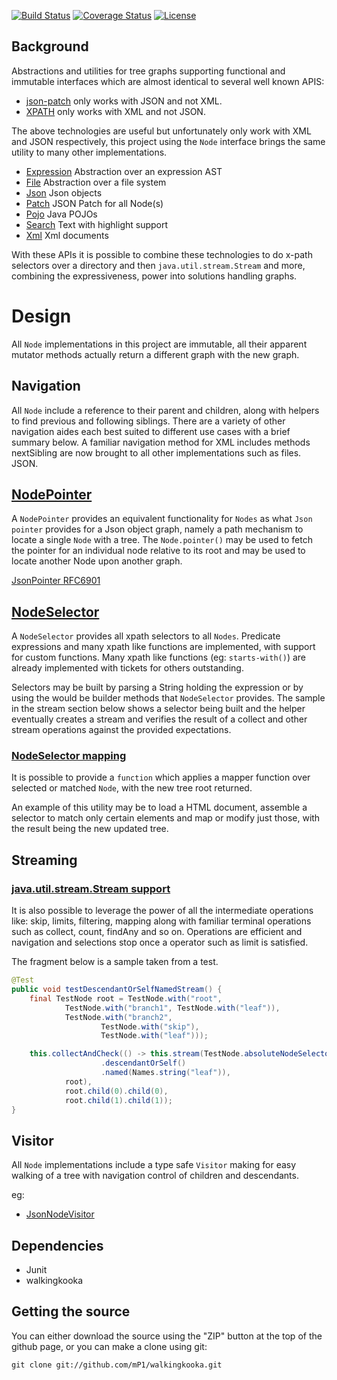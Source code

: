 [![Build Status](https://travis-ci.com/mP1/walkingkooka-tree.svg?branch=master)](https://travis-ci.com/mP1/walkingkooka-tree.svg?branch=master)
[![Coverage Status](https://coveralls.io/repos/github/mP1/walkingkooka-tree/badge.svg?branch=master)](https://coveralls.io/github/mP1/walkingkooka-tree?branch=master)
[![License](https://img.shields.io/badge/License-Apache%202.0-blue.svg)](https://opensource.org/licenses/Apache-2.0)

## Background

Abstractions and utilities for tree graphs supporting functional and immutable interfaces which are almost identical to several well known APIS:

- [json-patch](http://jsonpatch.com) only works with JSON and not XML.
- [XPATH](https://en.wikipedia.org/wiki/XPath) only works with XML and not JSON.

The above technologies are useful but unfortunately only work with XML and JSON respectively, this project using the `Node` interface brings the same
utility to many other implementations.

- [Expression](https://github.com/mP1/walkingkooka-tree/tree/master/src/main/java/walkingkooka/tree/expression) Abstraction over an expression AST
- [File](https://github.com/mP1/walkingkooka-tree-file/tree/master/src/main/java/walkingkooka/tree/file) Abstraction over a file system
- [Json](https://github.com/mP1/walkingkooka-tree-json/tree/master/src/main/java/walkingkooka/tree/json) Json objects
- [Patch](https://github.com/mP1/walkingkooka-tree-patch/tree/master/src/main/java/walkingkooka/tree/patch) JSON Patch for all Node(s)
- [Pojo](https://github.com/mP1/walkingkooka-tree-pojo/tree/master/src/main/java/walkingkooka/tree/pojo) Java POJOs
- [Search](https://github.com/mP1/walkingkooka-tree-search/tree/master/src/main/java/walkingkooka/tree/search) Text with highlight support
- [Xml](https://github.com/mP1/walkingkooka-tree-xml/tree/master/src/main/java/walkingkooka/tree/xml) Xml documents

With these APIs it is possible to combine these technologies to do x-path selectors over a directory and then `java.util.stream.Stream` and more,
combining the expressiveness, power into solutions handling graphs.



# Design

All `Node` implementations in this project are immutable, all their apparent mutator methods actually return a different graph
with the new graph. 


## Navigation
All `Node` include a reference to their parent and children, along with helpers to find previous and following siblings.
There are a variety of other navigation aides each best suited to different use cases with a brief summary below. A familiar
navigation method for XML includes methods nextSibling are now brought to all other implementations such as files. JSON.



## [NodePointer](https://github.com/mP1/walkingkooka/blob/master/src/main/java/walkingkooka/tree/pointer/NodePointer.java)
A `NodePointer` provides an equivalent functionality for `Nodes` as what `Json pointer` provides for a Json object graph,
namely a path mechanism to locate a single `Node` with a tree. The `Node.pointer()` may be used to fetch the pointer for
an individual node relative to its root and may be used to locate another Node upon another graph.

[JsonPointer RFC6901](https://tools.ietf.org/html/rfc6901)



## [NodeSelector](https://github.com/mP1/walkingkooka-tree/blob/master/src/main/java/walkingkooka/tree/select/NodeSelector.java) 
A `NodeSelector` provides all xpath selectors to all `Nodes`. Predicate expressions and many xpath like functions are
implemented, with support for custom functions. Many xpath like functions (eg: `starts-with()`) are already implemented
with tickets for others outstanding.

Selectors may be built by parsing a String holding the expression or by using the would be builder methods that
`NodeSelector` provides. The sample in the stream section below shows a selector being built and the helper
eventually creates a stream and verifies the result of a collect and other stream operations against the provided expectations.

### [NodeSelector mapping](https://github.com/mP1/walkingkooka-tree/blob/master/src/main/java/walkingkooka/tree/select/NodeSelectorContexts.java#L41) 
It is possible to provide a `function` which applies a mapper function over selected or matched `Node`, with the new
tree root returned.

An example of this utility may be to load a HTML document, assemble a selector to match only certain elements and map or
modify just those, with the result being the new updated tree.



## Streaming

### [java.util.stream.Stream support](https://github.com/mP1/walkingkooka-tree/blob/master/src/main/java/walkingkooka/tree/select/NodeSelector.java#L446)
It is also possible to leverage the power of all the intermediate operations like: skip, limits, filtering, mapping
along with familiar terminal operations such as collect, count, findAny and so on. Operations are efficient and navigation
and selections stop once a operator such as limit is satisfied.

The fragment below is a sample taken from a test.

```java
@Test
public void testDescendantOrSelfNamedStream() {
    final TestNode root = TestNode.with("root",
            TestNode.with("branch1", TestNode.with("leaf")),
            TestNode.with("branch2",
                    TestNode.with("skip"),
                    TestNode.with("leaf")));

    this.collectAndCheck(() -> this.stream(TestNode.absoluteNodeSelector()
                    .descendantOrSelf()
                    .named(Names.string("leaf")),
            root),
            root.child(0).child(0),
            root.child(1).child(1));
}
```



## Visitor

All `Node` implementations include a type safe `Visitor` making for easy walking of a tree with navigation control of
children and descendants.

eg:
- [JsonNodeVisitor](https://github.com/mP1/walkingkooka-tree-json/blob/master/src/main/java/walkingkooka/tree/json/JsonNode.java)



## Dependencies

- Junit
- walkingkooka



## Getting the source

You can either download the source using the "ZIP" button at the top
of the github page, or you can make a clone using git:

```
git clone git://github.com/mP1/walkingkooka.git
```
